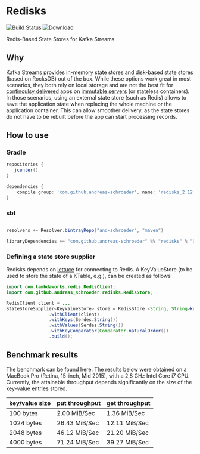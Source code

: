 # Redisks

[![Build Status](https://travis-ci.org/andreas-schroeder/redisks.svg?branch=master)](https://travis-ci.org/andreas-schroeder/redisks)
[![Download](https://api.bintray.com/packages/and-schroeder/maven/redisks/images/download.svg) ](https://bintray.com/and-schroeder/maven/redisks/_latestVersion)

Redis-Based State Stores for Kafka Streams

## Why

Kafka Streams provides in-memory state stores and disk-based state stores (based on RocksDB) out of the box. While these
options work great in most scenarios, they both rely on local storage and are not the best fit for
[continoulsy delivered](https://martinfowler.com/bliki/ContinuousDelivery.html) apps on
[immutable servers](https://martinfowler.com/bliki/ImmutableServer.html) (or stateless containers). In those scenarios,
using an external state store (such as Redis) allows to save the application state when replacing the whole machine or
the application container. This can allow smoother delivery, as the state stores do not have to be rebuilt before the
app can start processing records.

## How to use

### Gradle

```groovy
repositories {
   jcenter()
}

dependencies {
    compile group: 'com.github.andreas-schroeder', name: 'redisks_2.12', version: '0.0.0'
}
```

### sbt

```scala

resolvers += Resolver.bintrayRepo("and-schroeder", "maven")

libraryDependencies += "com.github.andreas-schroeder" %% "redisks" % "0.0.0"
```

### Defining a state store supplier

Redisks depends on [lettuce](https://lettuce.io/) for connecting to Redis.
A KeyValueStore (to be used to store the state of a KTable, e.g.), can be created as follows

```java
import com.lambdaworks.redis.RedisClient;
import com.github.andreas_schroeder.redisks.RedisStore;

RedisClient client = ...
StateStoreSupplier<KeyValueStore> store = RedisStore.<String, String>keyValueStore(name)
                .withClient(client)
                .withKeys(Serdes.String())
                .withValues(Serdes.String())
                .withKeyComparator(Comparator.naturalOrder())
                .build();

```

## Benchmark results

The benchmark can be found [here](/it/src/main/scala/com/github/andreas_schroeder/redisks/RedisKeyValueStoreBenchmark.scala).
The results below were obtained on a MacBook Pro (Retina, 15-inch, Mid 2015),
with a 2,8 GHz Intel Core i7 CPU. Currently, the attainable throughput depends
significantly on the size of the key-value entries stored.


| key/value size  |  put throughput  | get throughput |
|---|---|---|
| 100 bytes   |  2.00 MiB/Sec |  1.36 MiB/Sec |
| 1024 bytes  | 26.43 MiB/Sec | 12.11 MiB/Sec |
| 2048 bytes  | 46.12 MiB/Sec | 21.20 MiB/Sec |
| 4000 bytes  | 71.24 MiB/Sec | 39.27 MiB/Sec |
